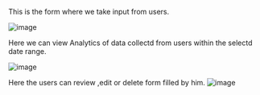 This is the form where we take input from users.

![image](https://github.com/Abhabhish/main_dash/assets/101864843/94f28859-2713-4990-9de1-8a1bae3c5c8d)


Here we can view Analytics of data collectd from users within the selectd date range.

![image](https://github.com/Abhabhish/main_dash/assets/101864843/a720c88a-90a0-42f3-ab4a-a3a646ff3757)


Here the users can review ,edit or delete form filled by him.
![image](https://github.com/Abhabhish/main_dash/assets/101864843/ae780633-d135-47fd-88d3-818d22d7dd9a)
